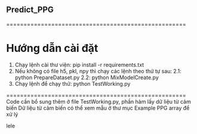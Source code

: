 ## Predict_PPG
====================================================
# Hướng dẫn cài đặt

1. Chạy lệnh cài thư viện: pip install -r requirements.txt
2. Nếu không có file h5, pkl, npy thì chạy các lệnh theo thứ tự sau:
2.1: python PrepareDataset.py
2.2: python MixModelCreate.py
3. Chạy lệnh để chạy thử:
python TestWorking.py

====================================================
Code cần bổ sung thêm ở file TestWorking.py, phần hàm lấy dữ liệu từ cảm biến
Dữ liệu từ cảm biến có thể xem mẫu ở thư mục Example PPG array để xử lý

lele